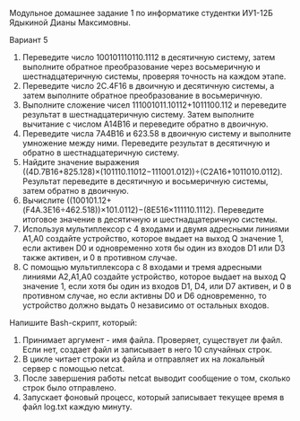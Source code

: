Модульное домашнее задание 1 по информатике  студентки ИУ1-12Б Ядыкиной Дианы Максимовны.

Вариант 5
1. Переведите число 100101110110.1112 в десятичную систему, затем
выполните обратное преобразование через восьмеричную и
шестнадцатеричную системы, проверяя точность на каждом этапе.
2. Переведите число 2C.4F16 в двоичную и десятичную системы, а затем
выполните обратное преобразование в восьмеричную.
3. Выполните сложение чисел 111001011.10112+1011100.112 и переведите
результат в шестнадцатеричную систему. Затем выполните вычитание
с числом A14B16 и переведите обратно в двоичную.
4. Переведите числа 7A4B16 и 623.58 в двоичную систему и выполните
умножение между ними. Переведите результат в десятичную и обратно
в шестнадцатеричную систему.
5. Найдите значение выражения
((4D.7B16+825.128)×(101110.11012−111001.012))÷(C2A16+1011010.0112).
Результат переведите в десятичную и восьмеричную системы, затем
обратно в двоичную.
6. Вычислите
((100101.12+(F4A.3E16÷462.518))×101.0112)−(8E516×111110.1112).
Переведите итоговое значение в десятичную и шестнадцатеричную
системы.
7. Используя мультиплексор с 4 входами и двумя адресными линиями
A1,A0 создайте устройство, которое выдает на выход Q значение 1,
если активен D0 и одновременно хотя бы один из входов D1 или D3
также активен, и 0 в противном случае.
8. С помощью мультиплексора с 8 входами и тремя адресными линиями
A2,A1,A0 создайте устройство, которое выдает на выход Q значение 1,
если хотя бы один из входов D1, D4, или D7 активен, и 0 в противном
случае, но если активны D0 и D6 одновременно, то устройство должно
выдать 0 независимо от остальных входов.

Напишите Bash-скрипт, который:
1. Принимает аргумент - имя файла. Проверяет, существует ли файл. Если
нет, создает файл и записывает в него 10 случайных строк.
2. В цикле читает строки из файла и отправляет их на локальный сервер с
помощью netcat.
3. После завершения работы netcat выводит сообщение о том, сколько
строк было отправлено.
4. Запускает фоновый процесс, который записывает текущее время в файл
log.txt каждую минуту.
